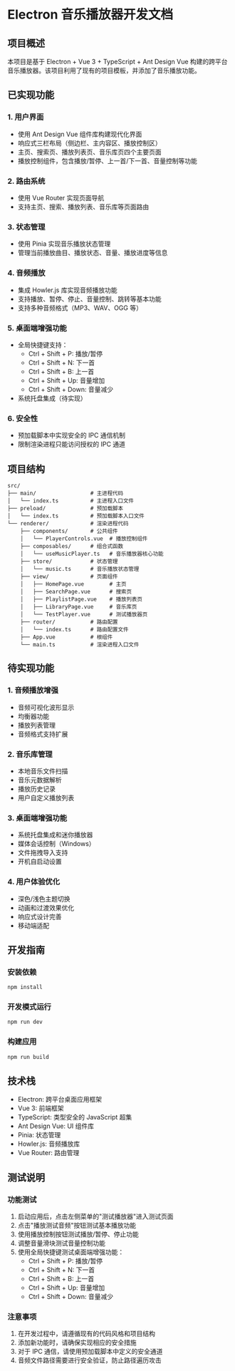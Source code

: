 # Electron 音乐播放器开发文档

## 项目概述

本项目是基于 Electron + Vue 3 + TypeScript + Ant Design Vue 构建的跨平台音乐播放器。该项目利用了现有的项目模板，并添加了音乐播放功能。

## 已实现功能

### 1. 用户界面
- 使用 Ant Design Vue 组件库构建现代化界面
- 响应式三栏布局（侧边栏、主内容区、播放控制区）
- 主页、搜索页、播放列表页、音乐库页四个主要页面
- 播放控制组件，包含播放/暂停、上一首/下一首、音量控制等功能

### 2. 路由系统
- 使用 Vue Router 实现页面导航
- 支持主页、搜索、播放列表、音乐库等页面路由

### 3. 状态管理
- 使用 Pinia 实现音乐播放状态管理
- 管理当前播放曲目、播放状态、音量、播放进度等信息

### 4. 音频播放
- 集成 Howler.js 库实现音频播放功能
- 支持播放、暂停、停止、音量控制、跳转等基本功能
- 支持多种音频格式（MP3、WAV、OGG 等）

### 5. 桌面端增强功能
- 全局快捷键支持：
  - Ctrl + Shift + P: 播放/暂停
  - Ctrl + Shift + N: 下一首
  - Ctrl + Shift + B: 上一首
  - Ctrl + Shift + Up: 音量增加
  - Ctrl + Shift + Down: 音量减少
- 系统托盘集成（待实现）

### 6. 安全性
- 预加载脚本中实现安全的 IPC 通信机制
- 限制渲染进程只能访问授权的 IPC 通道

## 项目结构

```
src/
├── main/                 # 主进程代码
│   └── index.ts          # 主进程入口文件
├── preload/              # 预加载脚本
│   └── index.ts          # 预加载脚本入口文件
└── renderer/             # 渲染进程代码
    ├── components/       # 公共组件
    │   └── PlayerControls.vue  # 播放控制组件
    ├── composables/      # 组合式函数
    │   └── useMusicPlayer.ts   # 音乐播放器核心功能
    ├── store/            # 状态管理
    │   └── music.ts      # 音乐播放状态管理
    ├── view/             # 页面组件
    │   ├── HomePage.vue        # 主页
    │   ├── SearchPage.vue      # 搜索页
    │   ├── PlaylistPage.vue    # 播放列表页
    │   ├── LibraryPage.vue     # 音乐库页
    │   └── TestPlayer.vue      # 测试播放器页
    ├── router/           # 路由配置
    │   └── index.ts      # 路由配置文件
    ├── App.vue           # 根组件
    └── main.ts           # 渲染进程入口文件
```

## 待实现功能

### 1. 音频播放增强
- 音频可视化波形显示
- 均衡器功能
- 播放列表管理
- 音频格式支持扩展

### 2. 音乐库管理
- 本地音乐文件扫描
- 音乐元数据解析
- 播放历史记录
- 用户自定义播放列表

### 3. 桌面端增强功能
- 系统托盘集成和迷你播放器
- 媒体会话控制（Windows）
- 文件拖拽导入支持
- 开机自启动设置

### 4. 用户体验优化
- 深色/浅色主题切换
- 动画和过渡效果优化
- 响应式设计完善
- 移动端适配

## 开发指南

### 安装依赖
```bash
npm install
```

### 开发模式运行
```bash
npm run dev
```

### 构建应用
```bash
npm run build
```

## 技术栈

- Electron: 跨平台桌面应用框架
- Vue 3: 前端框架
- TypeScript: 类型安全的 JavaScript 超集
- Ant Design Vue: UI 组件库
- Pinia: 状态管理
- Howler.js: 音频播放库
- Vue Router: 路由管理

## 测试说明

### 功能测试
1. 启动应用后，点击左侧菜单的"测试播放器"进入测试页面
2. 点击"播放测试音频"按钮测试基本播放功能
3. 使用播放控制按钮测试播放/暂停、停止功能
4. 调整音量滑块测试音量控制功能
5. 使用全局快捷键测试桌面端增强功能：
   - Ctrl + Shift + P: 播放/暂停
   - Ctrl + Shift + N: 下一首
   - Ctrl + Shift + B: 上一首
   - Ctrl + Shift + Up: 音量增加
   - Ctrl + Shift + Down: 音量减少

### 注意事项

1. 在开发过程中，请遵循现有的代码风格和项目结构
2. 添加新功能时，请确保实现相应的安全措施
3. 对于 IPC 通信，请使用预加载脚本中定义的安全通道
4. 音频文件路径需要进行安全验证，防止路径遍历攻击